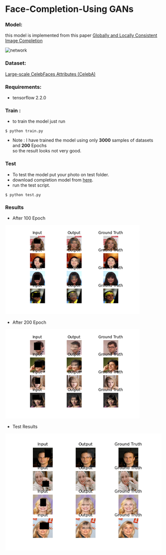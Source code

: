# Face-Completion-Using GANs
### Model: 
this model is implemented from this paper [Globally and Locally Consistent Image Completion](http://iizuka.cs.tsukuba.ac.jp/projects/completion/data/completion_sig2017.pdf)

![network](https://miro.medium.com/max/633/1*iNFIw2L_6OP2P44ufBJbPw.png) 

### Dataset:
[Large-scale CelebFaces Attributes (CelebA)](http://mmlab.ie.cuhk.edu.hk/projects/CelebA.html) 

### Requirements:
* tensorflow 2.2.0

### Train :
* to train the model just run 
``` 
$ python train.py
```
* Note : I have trained the model using only **3000** samples of datasets and **200** Epochs  
 so the result looks not very good.
 
 ### Test 
 * To test the model put your photo on test folder. 
 * download completion model from [here](https://drive.google.com/drive/folders/1-ZyFnPw-lVDtdpqfuBQEVd1qeQR4bRox?usp=sharing). 
 * run the test script.
``` 
$ python test.py
```

### Results 
* After 100 Epoch 

![Alt Text](result/result_100.png )

* After 200 Epoch

![Alt Text](result/result_199.png )

* Test Results 

![Alt Text](result/result_test_0.png )
